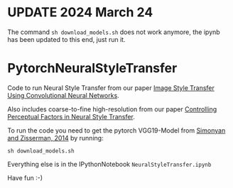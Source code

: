 # UPDATE 2024 March 24

The command `sh download_models.sh` does not work anymore, the ipynb has been updated to this end, just run it.

# PytorchNeuralStyleTransfer

Code to run Neural Style Transfer from our paper [Image Style Transfer Using Convolutional Neural Networks](http://www.cv-foundation.org/openaccess/content_cvpr_2016/html/Gatys_Image_Style_Transfer_CVPR_2016_paper.html).

Also includes coarse-to-fine high-resolution from our paper [Controlling Perceptual Factors in Neural Style Transfer](https://arxiv.org/abs/1611.07865).

To run the code you need to get the pytorch VGG19-Model from [Simonyan and Zisserman, 2014](https://arxiv.org/abs/1409.1556) by running: 

`sh download_models.sh`

Everything else is in the IPythonNotebook `NeuralStyleTransfer.ipynb`

Have fun :-)
